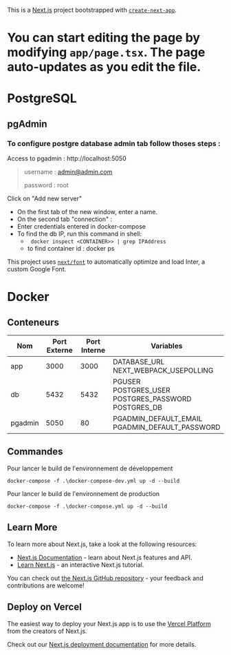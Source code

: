 This is a [Next.js](https://nextjs.org/) project bootstrapped with [`create-next-app`](https://github.com/vercel/next.js/tree/canary/packages/create-next-app).

You can start editing the page by modifying `app/page.tsx`. The page auto-updates as you edit the file.
=======
# PostgreSQL
## pgAdmin
### To configure postgre database admin tab follow thoses steps :

Access to pgadmin : http://localhost:5050

>username : admin@admin.com
> 
> password : root


Click on "Add new server"

- On the first tab of the new window, enter a name.
- On the second tab "connection" :
- Enter credentials entered in docker-compose
- To find the db IP, run this command in shell: 
  - ``` docker inspect <CONTAINER>> | grep IPAddress```
  - to find container id : docker ps

This project uses [`next/font`](https://nextjs.org/docs/basic-features/font-optimization) to automatically optimize and load Inter, a custom Google Font.

# Docker
## Conteneurs
| Nom      | Port Externe | Port Interne | Variables                                               |
|----------|--------------|--------------|---------------------------------------------------------|
| app      | 3000         | 3000         | DATABASE_URL<br/>NEXT_WEBPACK_USEPOLLING                |
| db | 5432         | 5432         | PGUSER <br/>POSTGRES_USER<br/>POSTGRES_PASSWORD<br/>POSTGRES_DB |
| pgadmin    | 5050         | 80           | PGADMIN_DEFAULT_EMAIL<br/>PGADMIN_DEFAULT_PASSWORD      |
## Commandes
Pour lancer le build de l'environnement de développement
```shell
docker-compose -f .\docker-compose-dev.yml up -d --build
```

Pour lancer le build de l'environnement de production
```shell
docker-compose -f .\docker-compose.yml up -d --build
```

## Learn More

To learn more about Next.js, take a look at the following resources:

- [Next.js Documentation](https://nextjs.org/docs) - learn about Next.js features and API.
- [Learn Next.js](https://nextjs.org/learn) - an interactive Next.js tutorial.

You can check out [the Next.js GitHub repository](https://github.com/vercel/next.js/) - your feedback and contributions are welcome!

## Deploy on Vercel

The easiest way to deploy your Next.js app is to use the [Vercel Platform](https://vercel.com/new?utm_medium=default-template&filter=next.js&utm_source=create-next-app&utm_campaign=create-next-app-readme) from the creators of Next.js.

Check out our [Next.js deployment documentation](https://nextjs.org/docs/deployment) for more details.
